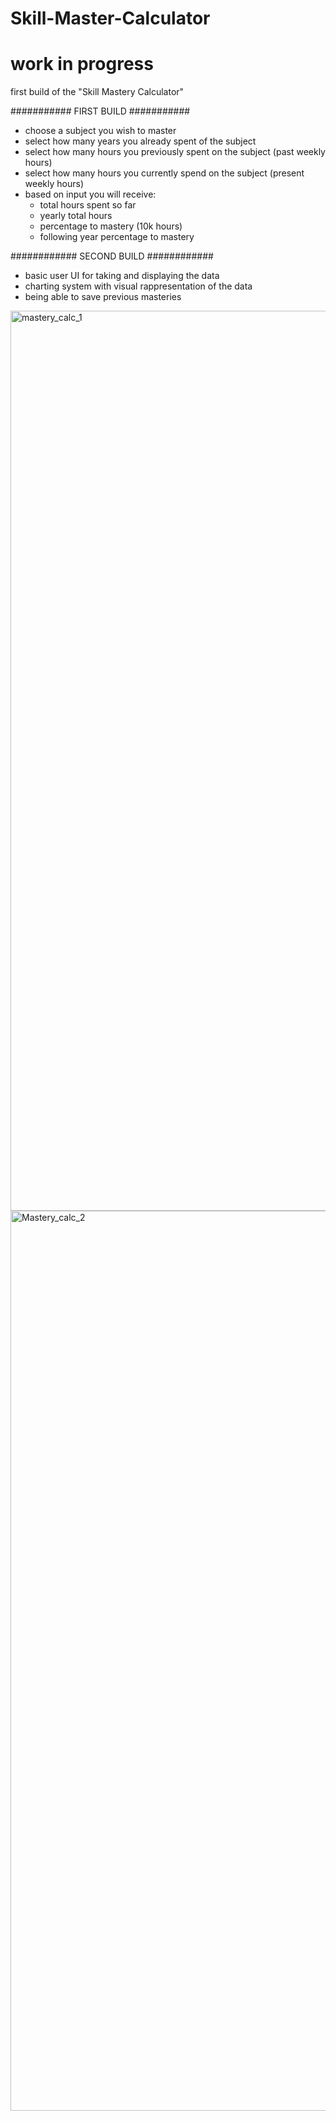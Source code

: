 # Skill-Master-Calculator

# work in progress

first build of the "Skill Mastery Calculator"

###########
FIRST BUILD
###########

- choose a subject you wish to master
- select how many years you already spent of the subject
- select how many hours you previously spent on the 
subject (past weekly hours)
- select how many hours you currently spend on the 
subject (present weekly hours) 
- based on input you will receive:
    + total hours spent so far
    + yearly total hours
    + percentage to mastery (10k hours)
    + following year percentage to mastery 
    
############
SECOND BUILD
############

- basic user UI for taking and displaying the data 
- charting system with visual rappresentation of the data
- being able to save previous masteries 


<img width="1440" alt="mastery_calc_1" src="https://user-images.githubusercontent.com/65109289/98468489-fa3fbb80-21da-11eb-88e1-950bd0df1da0.png">

<img width="1440" alt="Mastery_calc_2" src="https://user-images.githubusercontent.com/65109289/98468513-16435d00-21db-11eb-8fd8-88e90e099a07.png">

